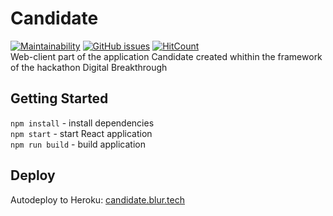 # Candidate
[![Maintainability](https://api.codeclimate.com/v1/badges/ebc7d2c525c4cc3152a0/maintainability)](https://codeclimate.com/github/blurtech/candidate-frontend/maintainability) [![GitHub issues](https://img.shields.io/github/issues/blurtech/candidate-frontend.svg)](https://github.com/blurtech/candidate-frontend/issues)  [![HitCount](http://hits.dwyl.io/blurtech/candidate-frontend.svg)](http://hits.dwyl.io/blurtech/candidate-frontend)  
Web-client part of the application Candidate created whithin the framework of the hackathon Digital Breakthrough

## Getting Started

`npm install` - install dependencies  
`npm start` - start React application  
`npm run build` - build application  

## Deploy

Autodeploy to Heroku: [candidate.blur.tech](http://candidate.blur.tech/)
